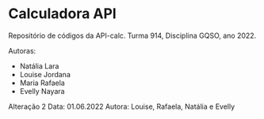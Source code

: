 # Calculadora API

Repositório de códigos da API-calc.
Turma 914, Disciplina GQSO, ano 2022.

Autoras:

* Natália Lara
* Louise Jordana
* Maria Rafaela
* Evelly Nayara


Alteração 2
Data: 01.06.2022
Autora: Louise, Rafaela, Natália e Evelly

